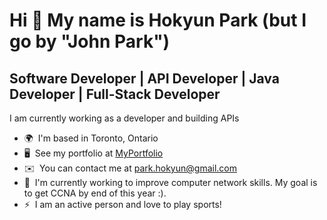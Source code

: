 <!--
**JohnPHK/JohnPHK** is a ✨ _special_ ✨ repository because its `README.md` (this file) appears on your GitHub profile.

Here are some ideas to get you started:

- 🔭 I’m currently working on ...
- 🌱 I’m currently learning ...
- 👯 I’m looking to collaborate on ...
- 🤔 I’m looking for help with ...
- 💬 Ask me about ...
- 📫 How to reach me: ...
- 😄 Pronouns: ...
- ⚡ Fun fact: ...
-->

Hi 👋 My name is Hokyun Park (but I go by "John Park")
==========================  
Software Developer | API Developer | Java Developer | Full-Stack Developer 
------------------ 
I am currently working as a developer and building APIs
* 🌍  I'm based in Toronto, Ontario
* 🖥️  See my portfolio at [MyPortfolio](http://johnphk.github.io/my-website/)
* ✉️  You can contact me at [park.hokyun@gmail.com](mailto:park.hokyun@gmail.com)
* 🧠  I'm currently working to improve computer network skills. My goal is to get CCNA by end of this year :).
* ⚡  I am an active person and love to play sports!


